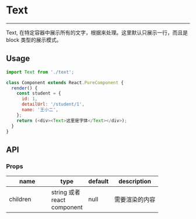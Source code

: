# Text
---

Text, 在特定容器中展示所有的文字，根据来处理。这里默认只展示一行，而且是 block 类型的展示模式。

## Usage

```js
import Text from './text';

class Component extends React.PureComponent {
  render() {
    const student = {
      id: 1,
      detailUrl: '/student/1',
      name: '王小二',
    };
    return (<div><Text>这里是字体</Text></div>);
  }
}
```

## API

### Props

<table class="table table-bordered table-striped">
  <thead>
    <tr>
      <th style="width: 100px;">name</th>
      <th style="width: 50px;">type</th>
      <th style="width: 50px;">default</th>
      <th>description</th>
    </tr>
  </thead>
  <tbody>
    <tr>
      <td>children</td>
      <td>string 或者 react component</td>
      <td>null</td>
      <td>需要渲染的内容</td>
    </tr>
  </tbody>
</table>
